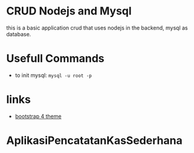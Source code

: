 # CRUD Nodejs and Mysql
this is a basic application crud that uses nodejs in the backend, mysql as database.

# Usefull Commands
- to init mysql: `mysql -u root -p`

# links
- [bootstrap 4 theme](https://bootswatch.com/4/lux/bootstrap.min.css)
# AplikasiPencatatanKasSederhana
